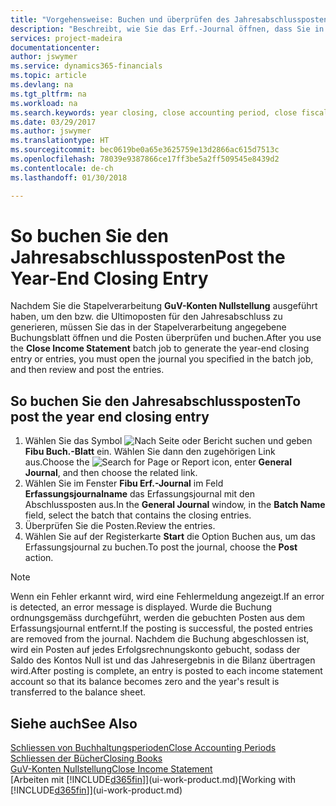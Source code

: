 ```yaml
---
title: "Vorgehensweise: Buchen und überprüfen des Jahresabschlusspostens | Microsoft Docs"
description: "Beschreibt, wie Sie das Erf.-Journal öffnen, dass Sie in der Stapelverarbeitung \"Jahresabschluss\" definiert haben und dann den Jahresabschlusseintrag überprüfen und buchen."
services: project-madeira
documentationcenter: 
author: jswymer
ms.service: dynamics365-financials
ms.topic: article
ms.devlang: na
ms.tgt_pltfrm: na
ms.workload: na
ms.search.keywords: year closing, close accounting period, close fiscal year, bank account detailed trial balance
ms.date: 03/29/2017
ms.author: jswymer
ms.translationtype: HT
ms.sourcegitcommit: bec0619be0a65e3625759e13d2866ac615d7513c
ms.openlocfilehash: 78039e9387866ce17ff3be5a2ff509545e8439d2
ms.contentlocale: de-ch
ms.lasthandoff: 01/30/2018

---
```

# <a name="post-the-year-end-closing-entry"></a><span data-ttu-id="d5c74-103">So buchen Sie den Jahresabschlussposten</span><span class="sxs-lookup"><span data-stu-id="d5c74-103">Post the Year-End Closing Entry</span></span>
<span data-ttu-id="d5c74-104">Nachdem Sie die Stapelverarbeitung **GuV-Konten Nullstellung** ausgeführt haben, um den bzw. die Ultimoposten für den Jahresabschluss zu generieren, müssen Sie das in der Stapelverarbeitung angegebene Buchungsblatt öffnen und die Posten überprüfen und buchen.</span><span class="sxs-lookup"><span data-stu-id="d5c74-104">After you use the **Close Income Statement** batch job to generate the year-end closing entry or entries, you must open the journal you specified in the batch job, and then review and post the entries.</span></span>

## <a name="to-post-the-year-end-closing-entry"></a><span data-ttu-id="d5c74-105">So buchen Sie den Jahresabschlussposten</span><span class="sxs-lookup"><span data-stu-id="d5c74-105">To post the year end closing entry</span></span>
1. <span data-ttu-id="d5c74-106">Wählen Sie das Symbol ![Nach Seite oder Bericht suchen](media/ui-search/search_small.png "Nach Seite ober Bericht suchen") und geben **Fibu Buch.-Blatt** ein. Wählen Sie dann den zugehörigen Link aus.</span><span class="sxs-lookup"><span data-stu-id="d5c74-106">Choose the ![Search for Page or Report](media/ui-search/search_small.png "Search for Page or Report icon") icon, enter **General Journal**, and then choose the related link.</span></span>
2. <span data-ttu-id="d5c74-107">Wählen Sie im Fenster **Fibu Erf.-Journal** im Feld **Erfassungsjournalname** das Erfassungsjournal mit den Abschlussposten aus.</span><span class="sxs-lookup"><span data-stu-id="d5c74-107">In the **General Journal** window, in the **Batch Name** field, select the batch that contains the closing entries.</span></span>
3. <span data-ttu-id="d5c74-108">Überprüfen Sie die Posten.</span><span class="sxs-lookup"><span data-stu-id="d5c74-108">Review the entries.</span></span>
4. <span data-ttu-id="d5c74-109">Wählen Sie auf der Registerkarte **Start** die Option Buchen aus, um das Erfassungsjournal zu buchen.</span><span class="sxs-lookup"><span data-stu-id="d5c74-109">To post the journal, choose the **Post** action.</span></span>

> [!NOTE]  
>   <span data-ttu-id="d5c74-110">Wenn ein Fehler erkannt wird, wird eine Fehlermeldung angezeigt.</span><span class="sxs-lookup"><span data-stu-id="d5c74-110">If an error is detected, an error message is displayed.</span></span> <span data-ttu-id="d5c74-111">Wurde die Buchung ordnungsgemäss durchgeführt, werden die gebuchten Posten aus dem Erfassungsjournal entfernt.</span><span class="sxs-lookup"><span data-stu-id="d5c74-111">If the posting is successful, the posted entries are removed from the journal.</span></span> <span data-ttu-id="d5c74-112">Nachdem die Buchung abgeschlossen ist, wird ein Posten auf jedes Erfolgsrechnungskonto gebucht, sodass der Saldo des Kontos Null ist und das Jahresergebnis in die Bilanz übertragen wird.</span><span class="sxs-lookup"><span data-stu-id="d5c74-112">After posting is complete, an entry is posted to each income statement account so that its balance becomes zero and the year's result is transferred to the balance sheet.</span></span>

## <a name="see-also"></a><span data-ttu-id="d5c74-113">Siehe auch</span><span class="sxs-lookup"><span data-stu-id="d5c74-113">See Also</span></span>
[<span data-ttu-id="d5c74-114">Schliessen von Buchhaltungsperioden</span><span class="sxs-lookup"><span data-stu-id="d5c74-114">Close Accounting Periods</span></span>](year-close-account-periods.md)  
[<span data-ttu-id="d5c74-115">Schliessen der Bücher</span><span class="sxs-lookup"><span data-stu-id="d5c74-115">Closing Books</span></span>](year-close-books.md)  
[<span data-ttu-id="d5c74-116">GuV-Konten Nullstellung</span><span class="sxs-lookup"><span data-stu-id="d5c74-116">Close Income Statement</span></span>](year-close-income-statement.md)  
<span data-ttu-id="d5c74-117">[Arbeiten mit [!INCLUDE[d365fin](includes/d365fin_md.md)]](ui-work-product.md)</span><span class="sxs-lookup"><span data-stu-id="d5c74-117">[Working with [!INCLUDE[d365fin](includes/d365fin_md.md)]](ui-work-product.md)</span></span>

